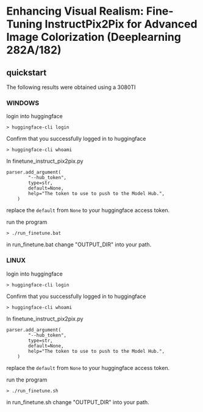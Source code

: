 # Enhancing Visual Realism: Fine-Tuning InstructPix2Pix for Advanced Image Colorization (Deeplearning 282A/182)

## quickstart
The following results were obtained using a 3080TI

### WINDOWS
login into huggingface
```
> huggingface-cli login    
```
Confirm that you successfully logged in to huggingface
```
> huggingface-cli whoami 
```
In finetune_instruct_pix2pix.py 

```
parser.add_argument(
        "--hub_token",
        type=str,
        default=None,
        help="The token to use to push to the Model Hub.",
    )
```
replace the `default` from `None` to your huggingface access token.

run the program
```
> ./run_finetune.bat   
```
in run_finetune.bat change "OUTPUT_DIR" into your path.
### LINUX
login into huggingface
```
> huggingface-cli login    
```
Confirm that you successfully logged in to huggingface
```
> huggingface-cli whoami 
```

In finetune_instruct_pix2pix.py 

```
parser.add_argument(
        "--hub_token",
        type=str,
        default=None,
        help="The token to use to push to the Model Hub.",
    )
```
replace the `default` from `None` to your huggingface access token.

run the program
```
> ./run_finetune.sh
```
in run_finetune.sh change "OUTPUT_DIR" into your path.

